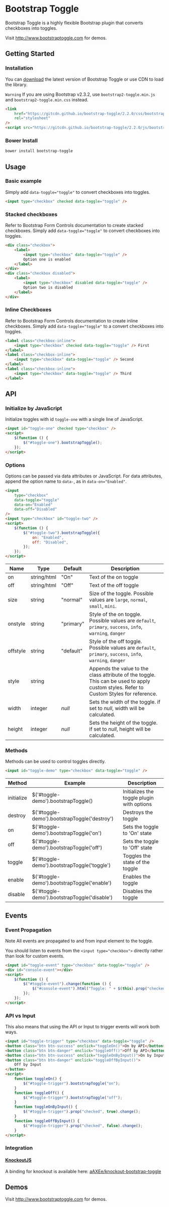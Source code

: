 # Bootstrap Toggle

Bootstrap Toggle is a highly flexible Bootstrap plugin that converts checkboxes into toggles.

Visit http://www.bootstraptoggle.com for demos.

## Getting Started

### Installation

You can [download](https://github.com/minhur/bootstrap-toggle/archive/master.zip) the latest version of Bootstrap Toggle or use CDN to load the library.

`Warning` If you are using Bootstrap v2.3.2, use `bootstrap2-toggle.min.js` and `bootstrap2-toggle.min.css` instead.

```html
<link
    href="https://gitcdn.github.io/bootstrap-toggle/2.2.0/css/bootstrap-toggle.min.css"
    rel="stylesheet"
/>
<script src="https://gitcdn.github.io/bootstrap-toggle/2.2.0/js/bootstrap-toggle.min.js"></script>
```

### Bower Install

```bash
bower install bootstrap-toggle
```

## Usage

### Basic example

Simply add `data-toggle="toggle"` to convert checkboxes into toggles.

```html
<input type="checkbox" checked data-toggle="toggle" />
```

### Stacked checkboxes

Refer to Bootstrap Form Controls documentation to create stacked checkboxes. Simply add `data-toggle="toggle"` to convert checkboxes into toggles.

```html
<div class="checkbox">
    <label>
        <input type="checkbox" data-toggle="toggle" />
        Option one is enabled
    </label>
</div>
<div class="checkbox disabled">
    <label>
        <input type="checkbox" disabled data-toggle="toggle" />
        Option two is disabled
    </label>
</div>
```

### Inline Checkboxes

Refer to Bootstrap Form Controls documentation to create inline checkboxes. Simply add `data-toggle="toggle"` to a convert checkboxes into toggles.

```html
<label class="checkbox-inline">
    <input type="checkbox" checked data-toggle="toggle" /> First
</label>
<label class="checkbox-inline">
    <input type="checkbox" data-toggle="toggle" /> Second
</label>
<label class="checkbox-inline">
    <input type="checkbox" data-toggle="toggle" /> Third
</label>
```

## API

### Initialize by JavaScript

Initialize toggles with id `toggle-one` with a single line of JavaScript.

```html
<input id="toggle-one" checked type="checkbox" />
<script>
    $(function () {
        $("#toggle-one").bootstrapToggle();
    });
</script>
```

### Options

Options can be passed via data attributes or JavaScript. For data attributes, append the option name to `data-`, as in `data-on="Enabled"`.

```html
<input
    type="checkbox"
    data-toggle="toggle"
    data-on="Enabled"
    data-off="Disabled"
/>
<input type="checkbox" id="toggle-two" />
<script>
    $(function () {
        $("#toggle-two").bootstrapToggle({
            on: "Enabled",
            off: "Disabled",
        });
    });
</script>
```

| Name     | Type        | Default   | Description                                                                                                                            |
| -------- | ----------- | --------- | -------------------------------------------------------------------------------------------------------------------------------------- |
| on       | string/html | "On"      | Text of the on toggle                                                                                                                  |
| off      | string/html | "Off"     | Text of the off toggle                                                                                                                 |
| size     | string      | "normal"  | Size of the toggle. Possible values are `large`, `normal`, `small`, `mini`.                                                            |
| onstyle  | string      | "primary" | Style of the on toggle. Possible values are `default`, `primary`, `success`, `info`, `warning`, `danger`                               |
| offstyle | string      | "default" | Style of the off toggle. Possible values are `default`, `primary`, `success`, `info`, `warning`, `danger`                              |
| style    | string      |           | Appends the value to the class attribute of the toggle. This can be used to apply custom styles. Refer to Custom Styles for reference. |
| width    | integer     | _null_    | Sets the width of the toggle. if set to _null_, width will be calculated.                                                              |
| height   | integer     | _null_    | Sets the height of the toggle. if set to _null_, height will be calculated.                                                            |

### Methods

Methods can be used to control toggles directly.

```html
<input id="toggle-demo" type="checkbox" data-toggle="toggle" />
```

| Method     | Example                                       | Description                                |
| ---------- | --------------------------------------------- | ------------------------------------------ |
| initialize | \$('#toggle-demo').bootstrapToggle()          | Initializes the toggle plugin with options |
| destroy    | \$('#toggle-demo').bootstrapToggle('destroy') | Destroys the toggle                        |
| on         | \$('#toggle-demo').bootstrapToggle('on')      | Sets the toggle to 'On' state              |
| off        | \$('#toggle-demo').bootstrapToggle('off')     | Sets the toggle to 'Off' state             |
| toggle     | \$('#toggle-demo').bootstrapToggle('toggle')  | Toggles the state of the toggle            |
| enable     | \$('#toggle-demo').bootstrapToggle('enable')  | Enables the toggle                         |
| disable    | \$('#toggle-demo').bootstrapToggle('disable') | Disables the toggle                        |

## Events

### Event Propagation

Note All events are propagated to and from input element to the toggle.

You should listen to events from the `<input type="checkbox">` directly rather than look for custom events.

```html
<input id="toggle-event" type="checkbox" data-toggle="toggle" />
<div id="console-event"></div>
<script>
    $(function () {
        $("#toggle-event").change(function () {
            $("#console-event").html("Toggle: " + $(this).prop("checked"));
        });
    });
</script>
```

### API vs Input

This also means that using the API or Input to trigger events will work both ways.

```html
<input id="toggle-trigger" type="checkbox" data-toggle="toggle" />
<button class="btn btn-success" onclick="toggleOn()">On by API</button>
<button class="btn btn-danger" onclick="toggleOff()">Off by API</button>
<button class="btn btn-success" onclick="toggleOnByInput()">On by Input</button>
<button class="btn btn-danger" onclick="toggleOffByInput()">
    Off by Input
</button>
<script>
    function toggleOn() {
        $("#toggle-trigger").bootstrapToggle("on");
    }
    function toggleOff() {
        $("#toggle-trigger").bootstrapToggle("off");
    }
    function toggleOnByInput() {
        $("#toggle-trigger").prop("checked", true).change();
    }
    function toggleOffByInput() {
        $("#toggle-trigger").prop("checked", false).change();
    }
</script>
```

### Integration

#### [KnockoutJS](http://knockoutjs.com)

A binding for knockout is available here: [aAXEe/knockout-bootstrap-toggle](https://github.com/aAXEe/knockout-bootstrap-toggle)

## Demos

Visit http://www.bootstraptoggle.com for demos.
